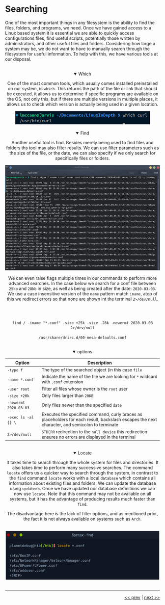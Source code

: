 # Searching

One of the most important things in any filesystem is the ability to find the files, folders, and programs, we need. Once we have gained access to a Linux based system it is essential we are able to quickly access configurations files, find useful scripts, potentially those written by administrators, and other useful files and folders. Considering how large a system may be, we do not want to have to manually search through the filesystem for useful information. To help with this, we have various tools at our disposal.

<br />

<div align="center">

<details open>
<summary>Which</summary>

One of the most common tools, which usually comes installed preinstalled on our system, is `which`. This returns the path of the file or link that should be executed, it allows us to determine if specific programs are available on the OS, not only this, but if there are multiple versions in multiple places, it allows us to check which version is actually being used in a given location.

<img src="../images/whichCurl.png" >

</details>

</div>

<br />

<div align="center">

<details open>
<summary>Find</summary>

Another useful tool is find. Besides merely being used to find files and folders ths tool may also filter results. We can use filter parameters such as the size of the file, or the date, we can also specify if we only search for specifically files or folders.

<img src="../images/findFlags.png" >

<br />

We can even raise flags multiple times in our commands to perform more advanced searches. In the case below we search for a conf file between `25kb` and `28kb` in size, as well as being created after the date: `2020-03-03`. We use a case insensitive version of the `name` pattern match `iname`, atop of this we redirect errors so that none are shown int the terminal `2>/dev/null`.

<br />

<pre>
<code>
find / -iname "*.conf" -size +25k -size -28k -newermt 2020-03-03 2>/dev/null

/usr/share/drirc.d/00-mesa-defaults.conf
</code>
</pre>

<details open>
<summary>options</summary>

| Option | Description |
| --- | --- |
| `-type f` | The type of the searched object (in this case `file` |
| `-name *.conf` | Indicate the name of the file we are looking for `*` wildcard with `.conf` extension |
| `-user root` | Filter all files whose owner is the `root` user |
| `-size +20k` | Only files larger than `20KB` |
| `-newermt 2020-03-03` | Only files newer than the specified `date` |
| `-exec ls -al {} \`| Executes the specified command, curly braces as placeholders for each result, backslash escapes the next character, and semicolon to terminate |
| `2>/dev/null` | `STDERR` redirection to the `null device` this redirection ensures no errors are displayed in the terminal |

</details>

</details>

</div>

<br />

<div align="center">

<details open>
<summary>Locate</summary>

It takes time to search through the whole system for files and directories. It also takes time to perform many successive searches. The command `locate` offers us a quicker way to search through the system, in contrast to the `find` command `locate` works with a local `database` which contains all information about existing files and folders. We can update the database using `updatedb`. Once we have updated our database definitions we can now use `locate`. Note that this command may not be available on all systems, but it has the advantage of producing results much faster than `find`.

The disadvantage here is the lack of filter options, and as mentioned prior, the fact it is not always available on systems such as `Arch`.

<br />

<div align="center">

<img src="../images/locate.png" style="width: 500px" >

</div>

</details>

</div>

<br />


___

<div align="right">

[<< prev](./18_kernel.md) | [next >>]()

</div>